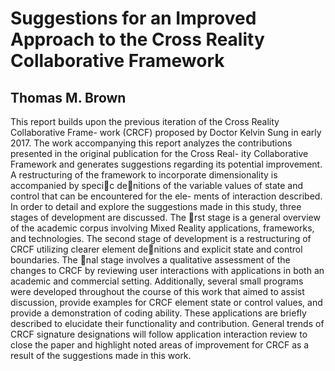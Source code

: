# Suggestions for an Improved Approach to the Cross Reality Collaborative Framework

## Thomas M. Brown

This report builds upon the previous iteration of the Cross Reality Collaborative Frame-
work (CRCF) proposed by Doctor Kelvin Sung in early 2017. The work accompanying this
report analyzes the contributions presented in the original publication for the Cross Real-
ity Collaborative Framework and generates suggestions regarding its potential improvement.
A restructuring of the framework to incorporate dimensionality is accompanied by specic
denitions of the variable values of state and control that can be encountered for the ele-
ments of interaction described. In order to detail and explore the suggestions made in this
study, three stages of development are discussed. The rst stage is a general overview of the
academic corpus involving Mixed Reality applications, frameworks, and technologies. The
second stage of development is a restructuring of CRCF utilizing clearer element denitions
and explicit state and control boundaries. The nal stage involves a qualitative assessment of
the changes to CRCF by reviewing user interactions with applications in both an academic
and commercial setting. Additionally, several small programs were developed throughout
the course of this work that aimed to assist discussion, provide examples for CRCF element
state or control values, and provide a demonstration of coding ability. These applications
are briefly described to elucidate their functionality and contribution. General trends of
CRCF signature designations will follow application interaction review to close the paper
and highlight noted areas of improvement for CRCF as a result of the suggestions made in
this work.
